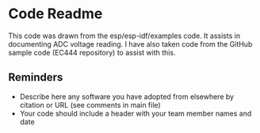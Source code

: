 # Code Readme

This code was drawn from the esp/esp-idf/examples code. It assists in documenting ADC voltage reading. I have also taken code from the GitHub sample code (EC444 repository) to assist with this.

## Reminders
- Describe here any software you have adopted from elsewhere by citation or URL (see comments in main file)
- Your code should include a header with your team member names and date
